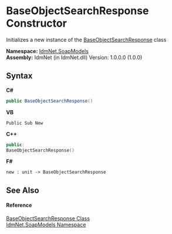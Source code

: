 # BaseObjectSearchResponse Constructor 
 

Initializes a new instance of the <a href="T_IdmNet_SoapModels_BaseObjectSearchResponse">BaseObjectSearchResponse</a> class

**Namespace:**&nbsp;<a href="N_IdmNet_SoapModels">IdmNet.SoapModels</a><br />**Assembly:**&nbsp;IdmNet (in IdmNet.dll) Version: 1.0.0.0 (1.0.0)

## Syntax

**C#**<br />
``` C#
public BaseObjectSearchResponse()
```

**VB**<br />
``` VB
Public Sub New
```

**C++**<br />
``` C++
public:
BaseObjectSearchResponse()
```

**F#**<br />
``` F#
new : unit -> BaseObjectSearchResponse
```


## See Also


#### Reference
<a href="T_IdmNet_SoapModels_BaseObjectSearchResponse">BaseObjectSearchResponse Class</a><br /><a href="N_IdmNet_SoapModels">IdmNet.SoapModels Namespace</a><br />